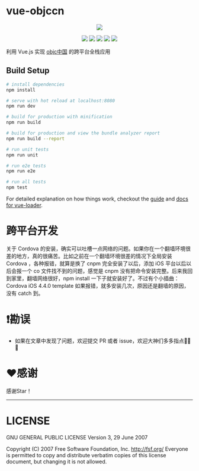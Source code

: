 # vue-objccn

<p align='center'>
<img src='./image/vue-objccn_banner.png'>
</p>


<p align="center">
<a href="https://img.shields.io/badge/Language-%20JavaScript%20-orange.svg"><img src="https://img.shields.io/badge/Language-%20JavaScript%20-orange.svg"></a>
<img src="https://img.shields.io/badge/Language-Vue.js%20-brightgreen.svg">
<img src="https://img.shields.io/badge/license-GPL-blue.svg">
<a href="https://img.shields.io/badge/platform-%20iOS | Mac | Web%20-ff69b4.svg"><img src="https://img.shields.io/badge/platform-%20iOS | Mac | Web%20-ff69b4.svg"></a>
<img src="https://img.shields.io/badge/PR-welcome%20!-brightgreen.svg?colorA=a0cd34">
</p>


利用 Vue.js 实现 [objc中国](https://objccn.io/) 的跨平台全栈应用


## Build Setup

``` bash
# install dependencies
npm install

# serve with hot reload at localhost:8080
npm run dev

# build for production with minification
npm run build

# build for production and view the bundle analyzer report
npm run build --report

# run unit tests
npm run unit

# run e2e tests
npm run e2e

# run all tests
npm test
```

For detailed explanation on how things work, checkout the [guide](http://vuejs-templates.github.io/webpack/) and [docs for vue-loader](http://vuejs.github.io/vue-loader).


# 跨平台开发


关于 Cordova 的安装，确实可以吐槽一点网络的问题。如果你在一个翻墙环境很差的地方，真的很痛苦。比如之前在一个翻墙环境很差的情况下全局安装 Cordova ，各种报错，就算是换了 cnpm 完全安装了以后，添加 iOS 平台以后以后会报一个 co 文件找不到的问题，感觉是 cnpm 没有把命令安装完整。后来我回到家里，翻墙网络很好，npm install 一下子就安装好了。不过有个小插曲：Cordova iOS 4.4.0 template 如果报错，就多安装几次，原因还是翻墙的原因，没有 catch 到。



# ❗️勘误

+ 如果在文章中发现了问题，欢迎提交 PR 或者 issue，欢迎大神们多多指点🙏🙏🙏



# ♥️感谢

感谢Star！



------

# LICENSE

GNU GENERAL PUBLIC LICENSE Version 3, 29 June 2007

Copyright (C) 2007 Free Software Foundation, Inc. <http://fsf.org/>
Everyone is permitted to copy and distribute verbatim copies of this license document, but changing it is not allowed.



